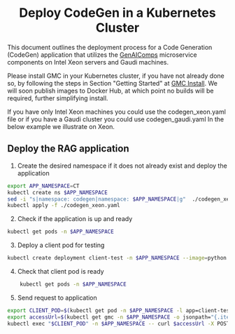 <h1 align="center" id="title">Deploy CodeGen in a Kubernetes Cluster</h1>

This document outlines the deployment process for a Code Generation (CodeGen) application that utilizes the [GenAIComps](https://github.com/opea-project/GenAIComps.git) microservice components on Intel Xeon servers and Gaudi machines.

Please install GMC in your Kubernetes cluster, if you have not already done so, by following the steps in Section "Getting Started" at [GMC Install](https://github.com/opea-project/GenAIInfra/tree/main/microservices-connector#readme). We will soon publish images to Docker Hub, at which point no builds will be required, further simplifying install.

If you have only Intel Xeon machines you could use the codegen_xeon.yaml file or if you have a Gaudi cluster you could use codegen_gaudi.yaml
In the below example we illustrate on Xeon.

## Deploy the RAG application

1. Create the desired namespace if it does not already exist and deploy the application
```bash
export APP_NAMESPACE=CT
kubectl create ns $APP_NAMESPACE
sed -i "s|namespace: codegen|namespace: $APP_NAMESPACE|g"  ./codegen_xeon.yaml
kubectl apply -f ./codegen_xeon.yaml
```

2. Check if the application is up and ready
```bash
kubectl get pods -n $APP_NAMESPACE
```

3. Deploy a client pod for testing
```bash
kubectl create deployment client-test -n $APP_NAMESPACE --image=python:3.8.13 -- sleep infinity
```

4. Check that client pod is ready
```bash
    kubectl get pods -n $APP_NAMESPACE
```

5. Send request to application
```bash
export CLIENT_POD=$(kubectl get pod -n $APP_NAMESPACE -l app=client-test -o jsonpath={.items..metadata.name})
export accessUrl=$(kubectl get gmc -n $APP_NAMESPACE -o jsonpath="{.items[?(@.metadata.name=='codegen')].status.accessUrl}")
kubectl exec "$CLIENT_POD" -n $APP_NAMESPACE -- curl $accessUrl -X POST -d '{"query": "def print_hello_world():"}' -H 'Content-Type: application/json' > $LOG_PATH/gmc_codegen.log
```
